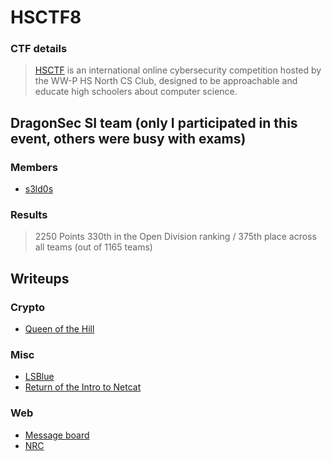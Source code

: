 # HSCTF8 

### CTF details
> [HSCTF](https://ctf.hsctf.com/) is an international online cybersecurity competition hosted by the WW-P HS North CS Club, designed to be approachable and educate high schoolers about computer science.

## DragonSec SI team (only I participated in this event, others were busy with exams)
### Members
* [s3ld0s](https://github.com/seldin15)

### Results
> 2250 Points
> 330th in the Open Division ranking / 375th place across all teams (out of 1165 teams)

## Writeups

### Crypto
* [Queen of the Hill](crypto/queen-of-the-hill.md)

### Misc
* [LSBlue](misc/LSBlue.md)
* [Return of the Intro to Netcat](misc/Return%20of%20the%20Intro%20to%20Netcat.md)

### Web
* [Message board](web/message-board.md)
* [NRC](web/NRC.md)


